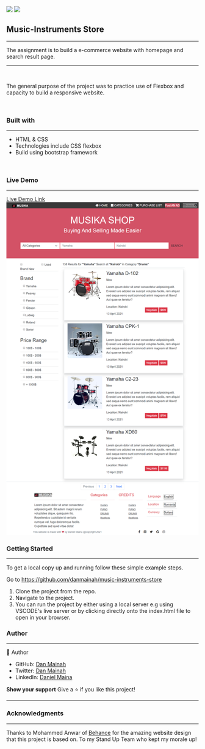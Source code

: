 ![](https://img.shields.io/badge/HTML-orange)
![](https://img.shields.io/badge/CSS-purple)

<h2><b>Music-Instruments Store</b></h2>
<hr>
<p>The assignment is to build a e-commerce website with homepage and search result page.</p>
<hr>

<br>
<p>The general purpose of the project was to practice use of Flexbox and capacity to build a responsive website.</p><br>
<h3><b>Built with</b></h3>
<hr>
<ul>
  <li>HTML & CSS</li> 
  <li>Technologies include CSS flexbox </li>
  <li>Build using bootstrap framework </li>
</ul>
<br>
<h3><b>Live Demo</b></h3>
<hr>
<a href="https://danmainah.github.io/music-instruments-store/">Live Demo Link</a><br>
<img src="img/screencapture-127-0-0-1-5500-search-html-2021-04-20-19_51_53.png">
<h3><b>Getting Started</b></h3>
<hr>
To get a local copy up and running follow these simple example steps.

Go to https://github.com/danmainah/music-instruments-store

1. Clone the project from the repo.
2. Navigate to the project.
3. You can run the project by either using a local server e.g using VSCODE's live server or by clicking directly onto the index.html file to open in your browser.                  
                                                       
<h3><b>Author</b></h3>

 <hr>
 👤 Author<br>
   
<ul>
  <li>GitHub: <a href="https://github.com/danmainah">Dan Mainah</a></li>
  <li>Twitter: <a href="https://twitter.com/dan_mainah">Dan Mainah</a></li>
  <li>LinkedIn: <a href="www.linkedin.com/in/daniel-maina-315a38191">Daniel Maina</a></li>
</ul   


<h3><b>Show your support</b></h3>
Give a ⭐️ if you like this project!<hr>

<h3><b>Acknowledgments</b></h3>
<hr>

Thanks to Mohammed Anwar of [Behance](https://www.behance.net/gallery/24796463/ZATTIX) for the amazing website design that this project is based on.
To my Stand Up Team who kept my morale up!
